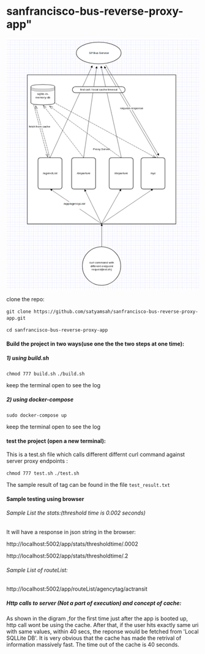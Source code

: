 # sanfrancisco-bus-reverse-proxy-app"

![alt text](https://github.com/satyamsah/sanfrancisco-bus-reverse-proxy-app/blob/master/workflows.png)

clone the repo:

`git clone https://github.com/satyamsah/sanfrancisco-bus-reverse-proxy-app.git`

`cd sanfrancisco-bus-reverse-proxy-app`

#### Build the project in two ways(use  one the the two steps at one time):

##### 1) using build.sh

`chmod 777 build.sh`
`./build.sh`

keep the terminal open to see the log 


##### 2) using docker-compose

`sudo docker-compose up`

keep the terminal open to see the log 

#### test the project (open a new terminal):

This is a test.sh file which calls different differnt curl command against server proxy endpoints :

`chmod 777 test.sh`
`./test.sh`

The sample result of tag can be found in the file `test_result.txt` 


#### Sample testing using browser

###### Sample List the stats:(threshold time is 0.002 seconds)

It will  have a response in json string in the browser:

http://localhost:5002/app/stats/thresholdtime/.0002

http://localhost:5002/app/stats/thresholdtime/.2


###### Sample List of routeList:
http://localhost:5002/app/routeList/agencytag/actransit


##### Http calls to server (Not a part of execution) and concept of cache:

As shown in the digram ,for the first time just after the app is booted up, http call wont be using the cache. After that, if the user hits exactly same uri with same values, within 40 secs, the reponse would be fetched from 'Local SQLLite DB'. It is very obvious that the cache has made the retrival of information massively fast. The time out of the cache is 40 seconds.













